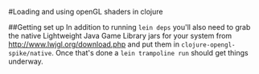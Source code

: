 #Loading and using openGL shaders in clojure

##Getting set up
In addition to running `lein deps` you'll also need to grab the native 
Lightweight Java Game Library jars for your system from 
http://www.lwjgl.org/download.php and put them in `clojure-opengl-spike/native`. 
Once that's done a `lein trampoline run` should get things underway.
